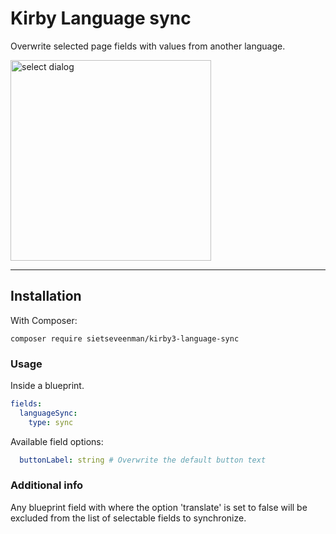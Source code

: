 # Kirby Language sync

Overwrite selected page fields with values from another language. 

<img width="321" alt="select dialog" src="https://user-images.githubusercontent.com/19320817/168168969-9bd9d214-f9d0-4408-8ec5-4f3b61a79c78.png">

****

## Installation

With Composer:
```
composer require sietseveenman/kirby3-language-sync
```

### Usage
Inside a blueprint.

```yml
fields:
  languageSync:
    type: sync
```
Available field options:

```yml
  buttonLabel: string # Overwrite the default button text
```
### Additional info
Any blueprint field with where the option 'translate' is set to false will be excluded from the list of selectable fields to synchronize.
